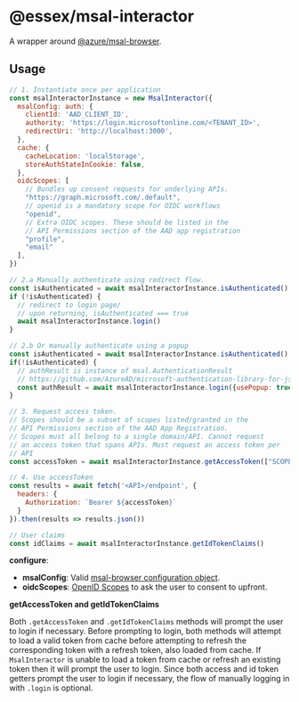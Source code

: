 # @essex/msal-interactor

A wrapper around [@azure/msal-browser](https://www.npmjs.com/package/@azure/msal-browser).

## Usage

```js
// 1. Instantiate once per application
const msalInteractorInstance = new MsalInteractor({
  msalConfig: auth: {
    clientId: 'AAD_CLIENT_ID',
    authority: 'https://login.microsoftonline.com/<TENANT_ID>',
    redirectUri: 'http://localhost:3000',
  },
  cache: {
    cacheLocation: 'localStorage',
    storeAuthStateInCookie: false,
  },
  oidcScopes: [
    // Bundles up consent requests for underlying APIs.
    "https://graph.microsoft.com/.default",
    // openid is a mandatory scope for OIDC workflows
    "openid",
    // Extra OIDC scopes. These should be listed in the
    // API Permissions section of the AAD app registration
    "profile",
    "email"
  ],
})

// 2.a Manually authenticate using redirect flow.
const isAuthenticated = await msalInteractorInstance.isAuthenticated()
if (!isAuthenticated) {
  // redirect to login page/
  // upon returning, isAuthenticated === true
  await msalInteractorInstance.login()
}

// 2.b Or manually authenticate using a popup
const isAuthenticated = await msalInteractorInstance.isAuthenticated()
if(!isAuthenticated) {
  // authResult is instance of msal.AuthenticationResult
  // https://github.com/AzureAD/microsoft-authentication-library-for-js/blob/dev/lib/msal-browser/docs/request-response-object.md#response
  const authResult = await msalInteractorInstance.login({usePopup: true})
}

// 3. Request access token.
// Scopes should be a subset of scopes listed/granted in the
// API Permissions section of the AAD App Registration.
// Scopes must all belong to a single domain/API. Cannot request
// an access token that spans APIs. Must request an access token per
// API
const accessToken = await msalInteractorInstance.getAccessToken(["SCOPES"])

// 4. Use accessToken
const results = await fetch('<API>/endpoint', {
  headers: {
    Authorization: `Bearer ${accessToken}`
  }
}).then(results => results.json())

// User claims
const idClaims = await msalInteractorInstance.getIdTokenClaims()
```

**configure**:

- **msalConfig**: Valid [msal-browser configuration object](https://github.com/AzureAD/microsoft-authentication-library-for-js/blob/dev/lib/msal-browser/docs/configuration.md).
- **oidcScopes**: [OpenID Scopes](https://docs.microsoft.com/en-us/azure/active-directory/develop/v2-permissions-and-consent?WT.mc_id=Portal-Microsoft_AAD_RegisteredApps#openid-connect-scopes) to ask the user to consent to upfront.

**getAccessToken and getIdTokenClaims**

Both `.getAccessToken` and `.getIdTokenClaims` methods will prompt the user to login if necessary. Before prompting to login, both methods will attempt to load a valid token from cache before attempting to refresh the corresponding token with a refresh token, also loaded from cache. If `MsalInteractor` is unable to load a token from cache or refresh an existing token then it will prompt the user to login. Since both access and id token getters prompt the user to login if necessary, the flow of manually logging in with `.login` is optional.
